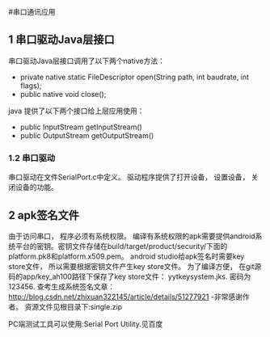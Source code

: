 #串口通讯应用 


## 1 串口驱动Java层接口
串口驱动Java层接口调用了以下两个native方法：
- private native static FileDescriptor open(String path, int baudrate, int flags);
- public native void close();

java 提供了以下两个接口给上层应用使用：
- public InputStream getInputStream() 
- public OutputStream getOutputStream()

### 1.2 串口驱动
串口驱动在文件SerialPort.c中定义。
驱动程序提供了打开设备， 设置设备， 关闭设备的功能。

## 2 apk签名文件
由于访问串口， 程序必须有系统权限。 
编译有系统权限的apk需要提供android系统平台的密钥。密钥文件存储在build/target/product/security/下面的platform.pk8和platform.x509.pem。
android studio给apk签名时需要key store文件， 所以需要根据密钥文件产生key store文件。
为了编译方便， 在git源码的app/key_ah100路径下保存了key store文件： yytkeysystem.jks. 密码为123456.
查考生成系统签名文章：http://blog.csdn.net/zhixuan322145/article/details/51277921 -非常感谢作者。
资源文件见根目录下:single.zip

PC端测试工具可以使用:Serial Port Utility.见百度
